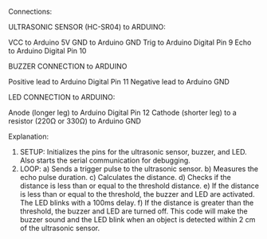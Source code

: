 Connections:

ULTRASONIC SENSOR (HC-SR04) to ARDUINO:

VCC to Arduino 5V
GND to Arduino GND
Trig to Arduino Digital Pin 9
Echo to Arduino Digital Pin 10

BUZZER CONNECTION to ARDUINO

Positive lead to Arduino Digital Pin 11
Negative lead to Arduino GND

LED CONNECTION to ARDUINO:

Anode (longer leg) to Arduino Digital Pin 12
Cathode (shorter leg) to a resistor (220Ω or 330Ω) to Arduino GND

Explanation:

1. SETUP: Initializes the pins for the ultrasonic sensor, buzzer, and LED. Also starts the serial communication for debugging.
2. LOOP:
      a) Sends a trigger pulse to the ultrasonic sensor.
      b) Measures the echo pulse duration.
      c) Calculates the distance.
      d) Checks if the distance is less than or equal to the threshold distance.
      e) If the distance is less than or equal to the threshold, the buzzer and LED are activated. The LED blinks with a 100ms delay.
      f) If the distance is greater than the threshold, the buzzer and LED are turned off.
This code will make the buzzer sound and the LED blink when an object is detected within 2 cm of the ultrasonic sensor.
